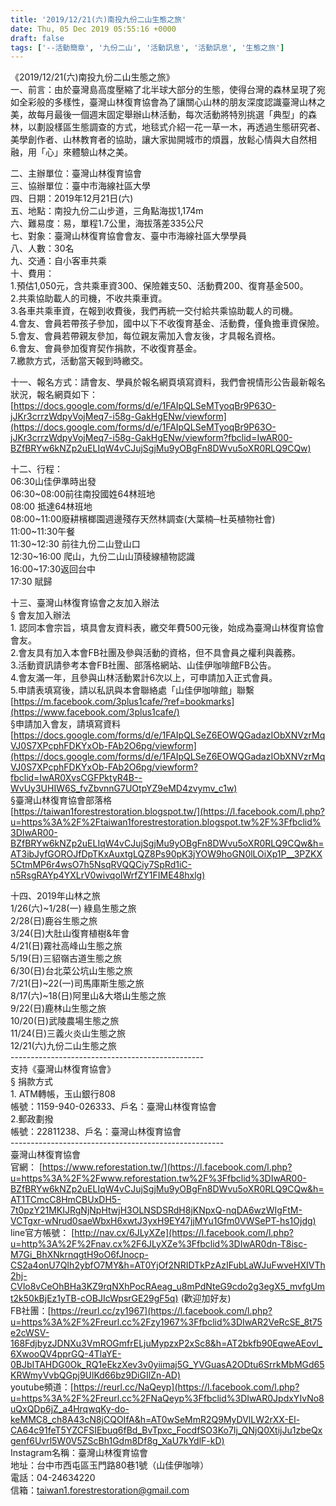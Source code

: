 ```yaml
---
title: '2019/12/21(六)南投九份二山生態之旅'
date: Thu, 05 Dec 2019 05:55:16 +0000
draft: false
tags: ['--活動簡章', '九份二山', '活動訊息', '活動訊息', '生態之旅']
---
```


《2019/12/21(六)南投九份二山生態之旅》  
一、前言：由於臺灣島高度壓縮了北半球大部分的生態，使得台灣的森林呈現了宛如全彩般的多樣性，臺灣山林復育協會為了讓關心山林的朋友深度認識臺灣山林之美，故每月最後一個週末固定舉辦山林活動，每次活動將特別挑選「典型」的森林，以劃設樣區生態調查的方式，地毯式介紹一花一草一木，再透過生態研究者、美學創作者、山林教育者的協助，讓大家拋開城市的煩囂，放鬆心情與大自然相融，用「心」來體驗山林之美。

二、主辦單位：臺灣山林復育協會  
三、協辦單位：臺中市海線社區大學  
四、日期：2019年12月21日(六)  
五、地點：南投九份二山步道，三角點海拔1,174m  
六、難易度：易，單程1.7公里，海拔落差335公尺  
七、對象：臺灣山林復育協會會友、臺中市海線社區大學學員  
八、人數：30名  
九、交通：自小客車共乘  
十、費用：  
1.預估1,050元，含共乘車資300、保險雜支50、活動費200、復育基金500。  
2.共乘協助載人的司機，不收共乘車資。  
3.各車共乘車資，在報到收費後，我們再統一交付給共乘協助載人的司機。  
4.會友、會員若帶孩子參加，國中以下不收復育基金、活動費，僅負擔車資保險。  
5.會友、會員若帶親友參加，每位親友需加入會友後，才具報名資格。  
6.會友、會員參加復育契作捐款，不收復育基金。  
7.繳款方式，活動當天報到時繳交。

十一、報名方式：請會友、學員於報名網頁填寫資料，我們會視情形公告最新報名狀況，報名網頁如下：  
[https://docs.google.com/forms/d/e/1FAIpQLSeMTyoqBr9P63O-jJKr3crrzWdpyVojMeq7-i58g-GakHgENw/viewform](https://docs.google.com/forms/d/e/1FAIpQLSeMTyoqBr9P63O-jJKr3crrzWdpyVojMeq7-i58g-GakHgENw/viewform?fbclid=IwAR00-BZfBRYw6kNZp2uELIqW4vCJujSgjMu9yOBgFn8DWvu5oXR0RLQ9CQw)

十二、行程：  
06:30山佳伊準時出發  
06:30~08:00前往南投國姓64林班地  
08:00 抵達64林班地  
08:00~11:00廢耕檳榔園週邊殘存天然林調查(大葉楠─杜英植物社會)  
11:00~11:30午餐  
11:30~12:30 前往九份二山登山口  
12:30~16:00 爬山，九份二山山頂稜線植物認識  
16:00~17:30返回台中  
17:30 賦歸

十三、臺灣山林復育協會之友加入辦法  
§ 會友加入辦法  
1\. 認同本會宗旨，填具會友資料表，繳交年費500元後，始成為臺灣山林復育協會會友。  
2.會友具有加入本會FB社團及參與活動的資格，但不具會員之權利與義務。  
3.活動資訊請參考本會FB社團、部落格網站、山佳伊咖啡館FB公告。  
4.會友滿一年，且參與山林活動累計6次以上，可申請加入正式會員。  
5.申請表填寫後，請以私訊與本會聯絡處「山佳伊咖啡館」聯繫  
[https://m.facebook.com/3plus1cafe/?ref=bookmarks](https://www.facebook.com/3plus1cafe/)  
§申請加入會友，請填寫資料  
[https://docs.google.com/forms/d/e/1FAIpQLSeZ6EOWQGadazIObXNVzrMqVJ0S7XPcphFDKYxOb-FAb2O6pg/viewform](https://docs.google.com/forms/d/e/1FAIpQLSeZ6EOWQGadazIObXNVzrMqVJ0S7XPcphFDKYxOb-FAb2O6pg/viewform?fbclid=IwAR0XvsCGFPktyR4B--WvUy3UHIW6S_fvZbvnnG7UOtpYZ9eMD4zvymv_c1w)  
§臺灣山林復育協會部落格  
[https://taiwan1forestrestoration.blogspot.tw/](https://l.facebook.com/l.php?u=https%3A%2F%2Ftaiwan1forestrestoration.blogspot.tw%2F%3Ffbclid%3DIwAR00-BZfBRYw6kNZp2uELIqW4vCJujSgjMu9yOBgFn8DWvu5oXR0RLQ9CQw&h=AT3ibJyfGOROJfDpTKxAuxtgLQZ8Ps90pK3jYOW9hoGN0lLOiXp1P__3PZKX5CtmMP6r4wsO7h5NsqRVQQCiy7SpRd1iC-n5RsgRAYp4YXLrV0wivqoIWrfZY1FIME48hxlg)

十四、2019年山林之旅  
1/26(六)~1/28(一) 綠島生態之旅  
2/28(日)鹿谷生態之旅  
3/24(日)大肚山復育植樹&年會  
4/21(日)霧社高峰山生態之旅  
5/19(日)三貂嶺古道生態之旅  
6/30(日)台北菜公坑山生態之旅  
7/21(日)~22(一)司馬庫斯生態之旅  
8/17(六)~18(日)阿里山&大塔山生態之旅  
9/22(日)鹿林山生態之旅  
10/20(日)武陵農場生態之旅  
11/24(日)三義火炎山生態之旅  
12/21(六)九份二山生態之旅  
\------------------------------------------------  
支持《臺灣山林復育協會》  
§ 捐款方式  
1\. ATM轉帳，玉山銀行808  
帳號：1159-940-026333、戶名：臺灣山林復育協會  
2.郵政劃撥  
帳號：22811238、戶名：臺灣山林復育協會  
\-----------------------------------------------------  
臺灣山林復育協會  
官網： [https://www.reforestation.tw/](https://l.facebook.com/l.php?u=https%3A%2F%2Fwww.reforestation.tw%2F%3Ffbclid%3DIwAR00-BZfBRYw6kNZp2uELIqW4vCJujSgjMu9yOBgFn8DWvu5oXR0RLQ9CQw&h=AT1TCmcC8HmCBUxDH5-7t0pzY21MKIJRgNjNpHtwjH3OLNSDSRdH8jKNpxQ-nqDA6wzWIgFtM-VCTgxr-wNrud0saeWbxH6xwtJ3yxH9EY47jjMYu1Gfm0VWSePT-hs1Ojdg)  
line官方帳號： [http://nav.cx/6JLyXZe](https://l.facebook.com/l.php?u=http%3A%2F%2Fnav.cx%2F6JLyXZe%3Ffbclid%3DIwAR0dn-T8isc-M7Gi_BhXNkrnqgtH9oO6fJnocp-CS2a4onU7QIh2ybfO7MY&h=AT0YjOf2NRIDTkPzAzIFubLaWJuFwveHXIVTh2hj-CVlo8vCeOhBHa3KZ9rqNXhPocRAeag_u8mPdNteG9cdo2g3egX5_mvfgUmt2k50kBjEz1yTB-cOBJIcWpsrGE29gF5q) (歡迎加好友)  
FB社團：[https://reurl.cc/zy1967](https://l.facebook.com/l.php?u=https%3A%2F%2Freurl.cc%2Fzy1967%3Ffbclid%3DIwAR2VeRcSE_8t75e2cWSV-168FdjbyzJDNXu3VmROGmfrELjuMypzxP2xSc8&h=AT2bkfb90EqweAEovl_6XwooQV4pprGQ-4TlaYE-0BJbITAHDG0Ok_RQ1eEkzXev3v0yiimaj5G_YVGuasA2ODtu6SrrkMbMGd65KRWmyVvbQGpj9UlKd66bz9DiGIlZn-AD)  
youtube頻道：[https://reurl.cc/NaQeyp](https://l.facebook.com/l.php?u=https%3A%2F%2Freurl.cc%2FNaQeyp%3Ffbclid%3DIwAR0JpdxYIvNo8uQxQDp6jZ_a4HrqwqKy-do-keMMC8_ch8A43cN8jCQOIfA&h=AT0wSeMmR2Q9MyDVlLW2rXX-El-CA64c91feT5YZCFSIEbuq6fBd_BvTpxc_FocdfSO3Ko7Ij_QNjQ0XtijJu1zbeQxgenf6Uvrl5W0V5ZScBh1Gdm8Df8g_XaU7kYdlF-kD)  
Instagram名稱：臺灣山林復育協會  
地址：台中市西屯區玉門路80巷1號（山佳伊咖啡）  
電話：04-24634220  
信箱：taiwan1.forestrestoration@gmail.com